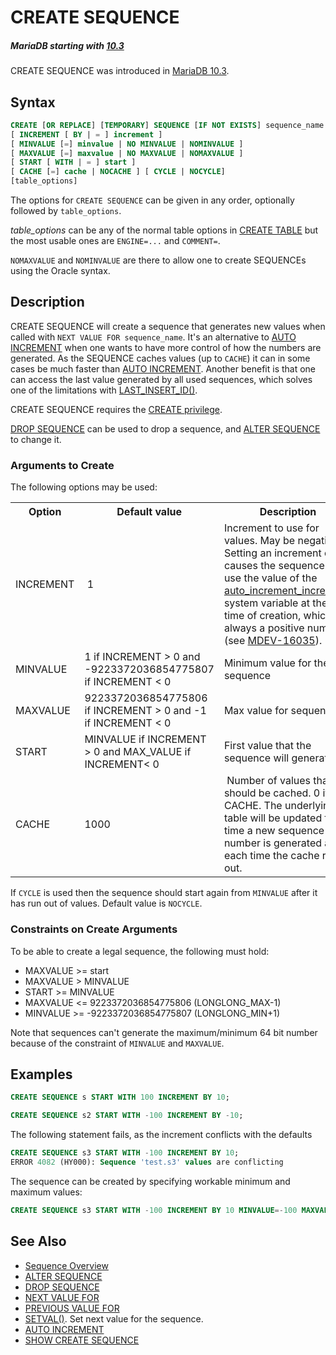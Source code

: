 # CREATE SEQUENCE

##### MariaDB starting with [10.3](/kb/en/what-is-mariadb-103/)

CREATE SEQUENCE was introduced in [MariaDB 10.3](/kb/en/what-is-mariadb-103/).

## Syntax

```sql
CREATE [OR REPLACE] [TEMPORARY] SEQUENCE [IF NOT EXISTS] sequence_name
[ INCREMENT [ BY | = ] increment ]
[ MINVALUE [=] minvalue | NO MINVALUE | NOMINVALUE ]
[ MAXVALUE [=] maxvalue | NO MAXVALUE | NOMAXVALUE ]
[ START [ WITH | = ] start ] 
[ CACHE [=] cache | NOCACHE ] [ CYCLE | NOCYCLE] 
[table_options]
```

The options for `CREATE SEQUENCE` can be given in any order, optionally followed by `table_options`.

<em>table_options</em> can be any of the normal table options in [CREATE TABLE](/sql-statements-structure/sql-statements/data-definition/create/create-table/) but the most usable ones are `ENGINE=...` and `COMMENT=`.

`NOMAXVALUE` and `NOMINVALUE` are there to allow one to create SEQUENCEs using the Oracle syntax.

## Description

CREATE SEQUENCE will create a sequence that generates new
values when called with `NEXT VALUE FOR sequence_name`. It's an alternative to [AUTO INCREMENT](/columns-storage-engines-and-plugins/data-types/auto_increment/) when one wants to have more control of how the numbers are generated.  As the SEQUENCE caches values (up to `CACHE`) it can in some cases be much faster than [AUTO INCREMENT](/columns-storage-engines-and-plugins/data-types/auto_increment/). Another benefit is that one can access the last value generated by all used sequences, which solves one of the limitations with [LAST_INSERT_ID()](/built-in-functions/secondary-functions/information-functions/last_insert_id/).

CREATE SEQUENCE requires the [CREATE privilege](/sql-statements-structure/sql-statements/account-management-sql-commands/grant/).

[DROP SEQUENCE](/sql-statements-structure/sequences/drop-sequence/) can be used to drop a sequence, and [ALTER SEQUENCE](/sql-statements-structure/sequences/alter-sequence/) to change it.

### Arguments to Create

The following options may be used:

<table><tbody><tr><th>Option</th><th>Default value</th><th>&nbsp;Description</th></tr>
<tr><td>INCREMENT</td><td>&nbsp;1</td><td>Increment to use for values. May be negative. Setting an increment of 0 causes the sequence to use the value of the <a href="/kb/en/replication-and-binary-log-server-system-variables/#auto_increment_increment">auto_increment_increment</a> system variable at the time of creation, which is always a positive number. (see <a href="https://jira.mariadb.org/browse/MDEV-16035">MDEV-16035</a>).</td></tr>
<tr><td>MINVALUE</td><td>1 if INCREMENT &gt; 0 and -9223372036854775807 if INCREMENT &lt; 0</td><td>Minimum value for the sequence</td></tr>
<tr><td>MAXVALUE</td><td>9223372036854775806 if INCREMENT &gt; 0 and -1 if INCREMENT &lt; 0</td><td>Max value for sequence</td></tr>
<tr><td>START</td><td>MINVALUE if INCREMENT &gt; 0 and MAX_VALUE if INCREMENT&lt; 0</td><td>First value that the sequence will generate</td></tr>
<tr><td>CACHE</td><td>1000</td><td>&nbsp;Number of values that should be cached. 0 if no CACHE.  The underlying table will be updated first time a new sequence number is generated and each time the cache runs out.</td></tr>
</tbody></table>

If `CYCLE` is used then the sequence should start again from `MINVALUE` after it has run out of values. Default value is `NOCYCLE`.

### Constraints on Create Arguments

To be able to create a legal sequence, the following must hold:

- MAXVALUE &gt;= start
- MAXVALUE &gt; MINVALUE
- START &gt;= MINVALUE
- MAXVALUE &lt;= 9223372036854775806  (LONGLONG_MAX-1)
- MINVALUE &gt;= -9223372036854775807 (LONGLONG_MIN+1)

Note that sequences can't generate the maximum/minimum 64 bit number because of the constraint of
`MINVALUE` and `MAXVALUE`.

## Examples

```sql
CREATE SEQUENCE s START WITH 100 INCREMENT BY 10;

CREATE SEQUENCE s2 START WITH -100 INCREMENT BY -10;
```

The following statement fails, as the increment conflicts with the defaults

```sql
CREATE SEQUENCE s3 START WITH -100 INCREMENT BY 10;
ERROR 4082 (HY000): Sequence 'test.s3' values are conflicting
```

The sequence can be created by specifying workable minimum and maximum values:

```sql
CREATE SEQUENCE s3 START WITH -100 INCREMENT BY 10 MINVALUE=-100 MAXVALUE=1000;
```

## See Also

- [Sequence Overview](/sql-statements-structure/sequences/sequence-overview/)
- [ALTER SEQUENCE](/sql-statements-structure/sequences/alter-sequence/)
- [DROP SEQUENCE](/sql-statements-structure/sequences/drop-sequence/)
- [NEXT VALUE FOR](/sql-statements-structure/sequences/sequence-functions/next-value-for-sequence_name/)
- [PREVIOUS VALUE FOR](/sql-statements-structure/sequences/sequence-functions/previous-value-for-sequence_name/)
- [SETVAL()](/sql-statements-structure/sequences/sequence-functions/setval/).  Set next value for the sequence.
- [AUTO INCREMENT](/columns-storage-engines-and-plugins/data-types/auto_increment/)
- [SHOW CREATE SEQUENCE](/sql-statements-structure/sql-statements/administrative-sql-statements/show/show-create-sequence/)